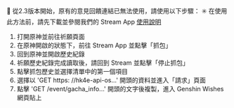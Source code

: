 📢 從2.3版本開始，原有的意見回饋連結已無法使用，請使用以下步驟：
✳️ 在使用此方法前，請先下載並參閱我們的 Stream App [使用說明](https://drive.google.com/file/d/14Q_6v60qLPunrpmA9Bf1KlvsKhaRyPzz/view)
1) 打開原神並前往祈願頁面
2) 在原神開啟的狀態下，前往 Stream App 並點擊「抓包」
3) 回到原神並開啟歷史紀錄
4) 祈願歷史紀錄完成讀取後，請回到 Stream 並點擊「停止抓包」
5) 點擊抓包歷史並選擇清單中的第一個項目
6) 選擇以 'GET https: //hk4e-api-os...' 開頭的資料並進入「請求」頁面
7) 點擊 'GET /event/gacha_info...' 開頭的文字後複製，進入 Genshin Wishes 網頁貼上
